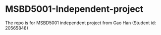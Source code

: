 # MSBD5001-Independent-project
The repo is for MSBD5001 independent project from Gao Han (Student id: 20565848)
